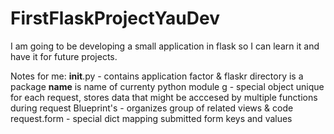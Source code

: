 # FirstFlaskProjectYauDev
I am going to be developing a small application in flask so I can learn it and have it for future projects.







Notes for me:
__init__.py - contains application factor & flaskr directory is a package
__name__ is name of currenty python module
g - special object unique for each request, stores data that might be acccesed by multiple functions during request
Blueprint's - organizes group of related views & code
request.form - special dict mapping submitted form keys and values